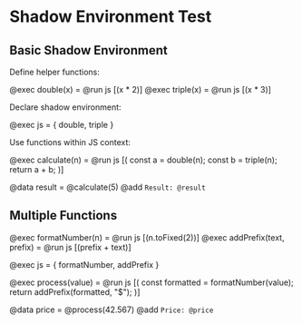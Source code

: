 # Shadow Environment Test

## Basic Shadow Environment

Define helper functions:

@exec double(x) = @run js [(x * 2)]
@exec triple(x) = @run js [(x * 3)]

Declare shadow environment:

@exec js = { double, triple }

Use functions within JS context:

@exec calculate(n) = @run js [(
  const a = double(n);
  const b = triple(n);
  return a + b;
)]

@data result = @calculate(5)
@add `Result: @result`

## Multiple Functions

@exec formatNumber(n) = @run js [(n.toFixed(2))]
@exec addPrefix(text, prefix) = @run js [(prefix + text)]

@exec js = { formatNumber, addPrefix }

@exec process(value) = @run js [(
  const formatted = formatNumber(value);
  return addPrefix(formatted, "$");
)]

@data price = @process(42.567)
@add `Price: @price`